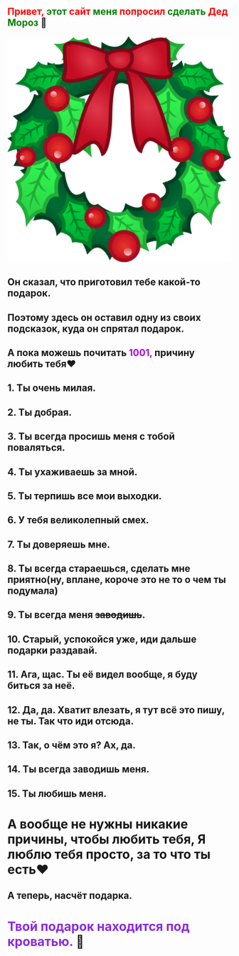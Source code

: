 ## <font color="Red">Привет,</font> <font color="Green">этот</font> <font color="Red">сайт</font> <font color="Green">меня</font> <font color="Red">попросил</font> <font color="Green">сделать</font> <font color="Red">Дед</font> <font color="Green">Мороз</font> 🎅
![img.png](img.png)

## Он сказал, что приготовил тебе какой-то подарок.
## Поэтому здесь он оставил одну из своих подсказок, куда он спрятал __подарок__.
## А пока можешь почитать <font color="BlueViolen">1001,</font> причину любить тебя❤️
## 1. Ты очень милая.
## 2. Ты добрая.
## 3. Ты всегда просишь меня с тобой поваляться.
## 4. Ты ухаживаешь за мной.
## 5. Ты терпишь все мои выходки.
## 6. У тебя великолепный смех.
## 7. Ты доверяешь мне.
## 8. Ты всегда стараешься, сделать мне приятно(ну, вплане, короче это не то о чем ты подумала)
## 9. Ты всегда меня ~~заводишь~~.
## 10. Старый, успокойся уже, иди дальше подарки раздавай.
## 11. Ага, щас. Ты её видел вообще, я буду биться за неё.
## 12. Да, да. Хватит влезать, я тут всё это пишу, не ты. Так что иди отсюда.
## 13. Так, о чём это я? Ах, да.
## 14. Ты __всегда__ заводишь меня.
## 15. Ты любишь меня.
# А вообще не нужны никакие причины, чтобы любить тебя, Я люблю тебя просто, за то что ты есть❤️
## А теперь, насчёт подарка.
# <font color="BlueViolet">Твой подарок находится под кроватью.</font> 🎅
